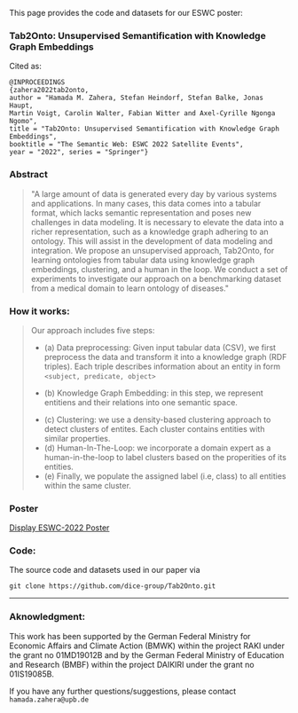 This page provides the code and datasets for our ESWC poster: 
<p>
<h3> Tab2Onto: Unsupervised Semantification with Knowledge Graph Embeddings </h3> 
</p>

Cited as:
```
@INPROCEEDINGS
{zahera2022tab2onto, 
author = "Hamada M. Zahera, Stefan Heindorf, Stefan Balke, Jonas Haupt, 
Martin Voigt, Carolin Walter, Fabian Witter and Axel-Cyrille Ngonga Ngomo", 
title = "Tab2Onto: Unsupervised Semantification with Knowledge Graph Embeddings",
booktitle = "The Semantic Web: ESWC 2022 Satellite Events", 
year = "2022", series = "Springer"}
``` 

### Abstract
>"A large amount of data is generated every day by various systems and applications. In many cases, this data comes into a tabular format, which lacks semantic representation and poses new challenges in data modeling. It is necessary to elevate the data into a richer representation, such as a knowledge graph adhering to an ontology. This will assist in the development of data modeling and integration. We propose an unsupervised approach, Tab2Onto, for learning ontologies from tabular data using knowledge graph embeddings, clustering, and a human in the loop. We conduct a set of experiments to investigate our approach on a benchmarking dataset from a medical domain to learn ontology of diseases."

### How it works:
>Our approach includes five steps:
 >- (a) Data preprocessing: Given input tabular data (CSV), we first preprocess the data and transform it into a knowledge graph (RDF triples). Each triple describes information about an entity in form `<subject, predicate, object>`
 >* (b) Knowledge Graph Embedding: in this step, we represent entitiens and their relations into one semantic space. 
 >- (c) Clustering: we use a density-based clustering approach to detect clusters of entites. Each cluster contains entities with similar properties.
 >- (d) Human-In-The-Loop: we incorporate a domain expert as a human-in-the-loop to label clusters based on the properities of its entities. 
 >- (e) Finally, we populate the assigned label (i.e, class) to all entities within the same cluster.

### Poster
[Display ESWC-2022 Poster](https://github.com/dice-group/Tab2Onto/blob/main/Tab2Onto-Poster.pdf)
### Code: 
The source code and datasets used in our paper via

`git clone https://github.com/dice-group/Tab2Onto.git`

***
### Aknowledgment: 

This work has been supported by the German Federal Ministry for Economic Affairs and Climate Action (BMWK) within the project RAKI under the grant no 01MD19012B and by the German Federal Ministry of Education and Research (BMBF) within the project DAIKIRI under the grant no 01IS19085B.

If you have any further questions/suggestions, please contact `hamada.zahera@upb.de`
